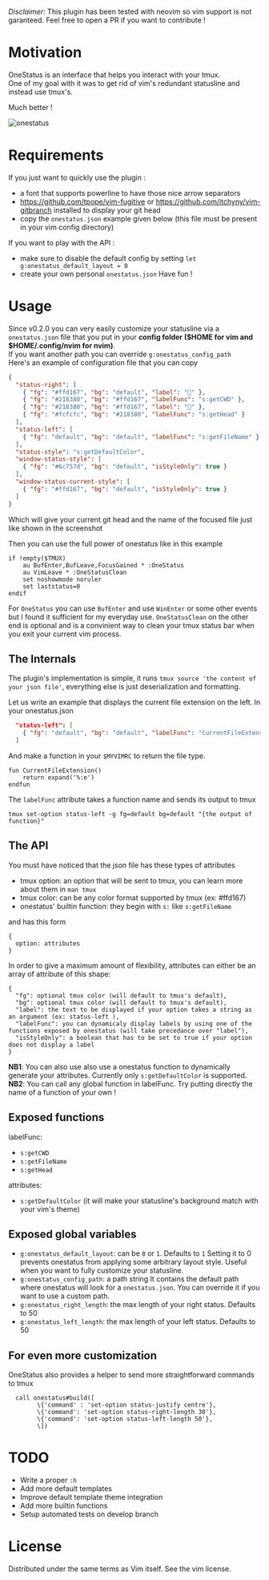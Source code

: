 *Disclaimer*: This plugin has been tested with neovim so vim support is not garanteed. Feel free to open a PR if you want to contribute !

# Motivation
OneStatus is an interface that helps you interact with your tmux.<br>
One of my goal with it was to get rid of vim's redundant statusline and instead use tmux's.

Much better !

![onestatus](https://user-images.githubusercontent.com/26607946/90639803-7f947f00-e22f-11ea-863e-e347f9379dfe.png)

# Requirements
If you just want to quickly use the plugin :
 - a font that supports powerline to have those nice arrow separators
 - https://github.com/tpope/vim-fugitive or https://github.com/itchyny/vim-gitbranch installed to display your git head
 - copy the `onestatus.json` example given below (this file must be present in your vim config directory)

If you want to play with the API :
 - make sure to disable the default config by setting
 `let g:onestatus_default_layout = 0`
 - create your own personal `onestatus.json`
  Have fun !

# Usage
Since v0.2.0 you can very easily customize your statusline via a `onestatus.json` file that you put in your **config folder ($HOME for vim and $HOME/.config/nvim for nvim)**.<br>
If you want another path you can override `g:onestatus_config_path`<br>
Here's an example of configuration file that you can copy

```json
{
  "status-right": [
    { "fg": "#ffd167", "bg": "default", "label": "" },
    { "fg": "#218380", "bg": "#ffd167", "labelFunc": "s:getCWD" },
    { "fg": "#218380", "bg": "#ffd167", "label": "" },
    { "fg": "#fcfcfc", "bg": "#218380", "labelFunc": "s:getHead" }
  ],
  "status-left": [
    { "fg": "default", "bg": "default", "labelFunc": "s:getFileName" }
  ],
  "status-style": "s:getDefaultColor",
  "window-status-style": [
    { "fg": "#6c757d", "bg": "default", "isStyleOnly": true }
  ],
  "window-status-current-style": [
    { "fg": "#ffd167", "bg": "default", "isStyleOnly": true }
  ]
}
```

Which will give your current git head and the name of the focused file just like shown in the screenshot

Then you can use the full power of onestatus like in this example
```
if !empty($TMUX)
    au BufEnter,BufLeave,FocusGained * :OneStatus
    au VimLeave * :OneStatusClean
    set noshowmode noruler
    set laststatus=0
endif
```
For `OneStatus` you can use `BufEnter` and use `WinEnter` or some other events but I found it sufficient for my everyday use.
`OneStatusClean` on the other end is optional and is a convinient way to clean your tmux status bar when you exit your current vim process.

## The Internals
The plugin's implementation is simple, it runs `tmux source 'the content of your json file'`, everything else is just deserialization and formatting.

Let us write an example that displays the current file extension on the left.
In your onestatus.json
```json
  "status-left": [
    { "fg": "default", "bg": "default", "labelFunc": "CurrentFileExtension" }
  ]
```
And make a function in your `$MYVIMRC` to return the file type.
```vim
fun CurrentFileExtension()
    return expand('%:e')
endfun
```

The `labelFunc` attribute takes a function name and sends its output to tmux
```
tmux set-option status-left -g fg=default bg=default "{the output of function}" 
```

## The API
You must have noticed that the json file has these types of attributes
- tmux option: an option that will be sent to tmux, you can learn more about them in `man tmux` 
- tmux color: can be any color format supported by tmux (ex: #ffd167)
- onestatus' builtin function: they begin with `s:` like `s:getFileName`

and has this form
```
{
  option: attributes
}
```

In order to give a maximum amount of flexibility, attributes can either be an array of attribute of this shape:
```
{
  "fg": optional tmux color (will default to tmux's default),
  "bg": optional tmux color (will default to tmux's default),
  "label": the text to be displayed if your option takes a string as an argument (ex: status-left ),
  "labelFunc": you can dynamicaly display labels by using one of the functions exposed by onestatus (will take precedance over "label"),
  "isStyleOnly": a boolean that has to be set to true if your option does not display a label
}
```

**NB1**: You can also use also use a onestatus function to dynamically generate your attributes.
Currently only `s:getDefaultColor` is supported.<br>
**NB2**: You can call any global function in labelFunc. Try putting directly the name of a function of your own !

## Exposed functions
labelFunc:
- `s:getCWD`
- `s:getFileName`
- `s:getHead`

attributes:
- `s:getDefaultColor` (it will make your statusline's background match with your vim's theme)

## Exposed global variables
- `g:onestatus_default_layout`: can be `0` or `1`. Defaults to `1`
 Setting it to 0 prevents onestatus from applying some arbitrary layout style. Useful when you want to fully customize your statusline.
- `g:onestatus_config_path`: a path string
 It contains the default path where onestatus will look for a `onestatus.json`. You can override it if you want to use a custom path.
- `g:onestatus_right_length`: the max length of your right status. Defaults to 50
- `g:onestatus_left_length`: the max length of your left status. Defaults to 50

## For even more customization
OneStatus also provides a helper to send more straightforward commands to tmux

```vim
  call onestatus#build([
        \{'command' : 'set-option status-justify centre'},
        \{'command': 'set-option status-right-length 30'},
        \{'command': 'set-option status-left-length 50'},
        \])
```

# TODO
- Write a proper `:h`
- Add more default templates
- Improve default template theme integration
- Add more builtin functions
- Setup automated tests on develop branch

# License
Distributed under the same terms as Vim itself. See the vim license.
